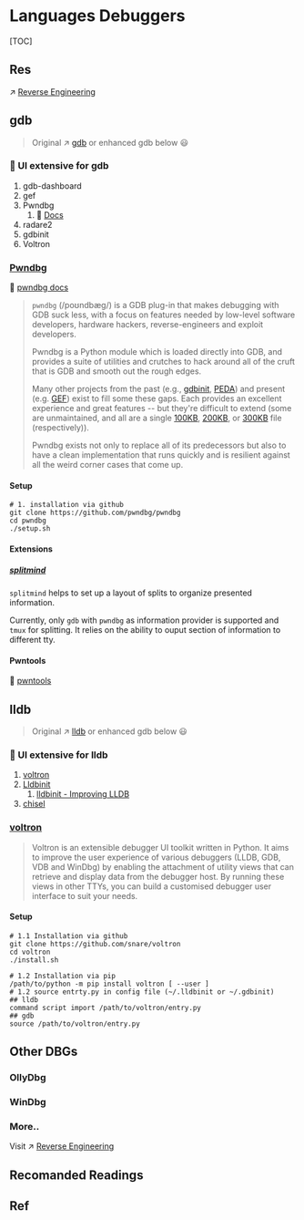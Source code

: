 # Languages Debuggers

[TOC]



## Res
↗ [Reverse Engineering](../../../CyberSecurity/🥇%20Best%20Practice/Reverse%20Engineering/Reverse%20Engineering.md)


## gdb
> Original ↗ [gdb](GCC/gdb/gdb.md) or enhanced gdb below 😃

### 🌈 UI extensive for gdb
1. gdb-dashboard
2. gef
3. Pwndbg
   1. 📂 [Docs](https://github.com/pwndbg/pwndbg/blob/dev/FEATURES.md)
4. radare2
5. gdbinit
6. Voltron


### [Pwndbg](https://github.com/pwndbg/pwndbg)
📂 [pwndbg docs](https://browserpwndbg.readthedocs.io/en/docs/)

> `pwndbg` (/poʊndbæg/) is a GDB plug-in that makes debugging with GDB suck less, with a focus on features needed by low-level software developers, hardware hackers, reverse-engineers and exploit developers.
> 
> Pwndbg is a Python module which is loaded directly into GDB, and provides a suite of utilities and crutches to hack around all of the cruft that is GDB and smooth out the rough edges.
> 
> Many other projects from the past (e.g., [gdbinit](https://github.com/gdbinit/Gdbinit), [PEDA](https://github.com/longld/peda)) and present (e.g. [GEF](https://github.com/hugsy/gef)) exist to fill some these gaps. Each provides an excellent experience and great features -- but they're difficult to extend (some are unmaintained, and all are a single [100KB](https://github.com/gdbinit/Gdbinit/blob/master/gdbinit), [200KB](https://github.com/longld/peda/blob/master/peda.py), or [300KB](https://github.com/hugsy/gef/blob/master/gef.py) file (respectively)).
> 
> Pwndbg exists not only to replace all of its predecessors but also to have a clean implementation that runs quickly and is resilient against all the weird corner cases that come up.


#### Setup 
```shell
# 1. installation via github
git clone https://github.com/pwndbg/pwndbg
cd pwndbg 
./setup.sh
```

#### Extensions
##### [splitmind](https://github.com/jerdna-regeiz/splitmind)
`splitmind` helps to set up a layout of splits to organize presented information.

Currently, only `gdb` with `pwndbg` as information provider is supported and `tmux` for splitting. It relies on the ability to ouput section of information to different tty.

#### Pwntools
📂 [pwntools](https://github.com/Gallopsled/pwntools)



## lldb
> Original ↗ [lldb](LLVM/lldb/lldb.md) or enhanced gdb below 😃

### 🌈 UI extensive for lldb
1. [voltron](https://github.com/snare/voltron)
2. [Lldbinit](https://github.com/gdbinit/lldbinit) 
   1. [lldbinit - Improving LLDB](https://reverse.put.as/2018/01/15/lldbinit-improving-lldb/)
3. [chisel](https://github.com/facebook/chisel) 


### [voltron](https://github.com/snare/voltron)
> Voltron is an extensible debugger UI toolkit written in Python. It aims to improve the user experience of various debuggers (LLDB, GDB, VDB and WinDbg) by enabling the attachment of utility views that can retrieve and display data from the debugger host. By running these views in other TTYs, you can build a customised debugger user interface to suit your needs.


#### Setup
```shell
# 1.1 Installation via github
git clone https://github.com/snare/voltron
cd voltron
./install.sh

# 1.2 Installation via pip
/path/to/python -m pip install voltron [ --user ]
# 1.2 source entrty.py in config file (~/.lldbinit or ~/.gdbinit)
## lldb
command script import /path/to/voltron/entry.py
## gdb
source /path/to/voltron/entry.py

```


## Other DBGs
### OllyDbg

### WinDbg

### More..
Visit ↗ [Reverse Engineering](../../../CyberSecurity/🥇%20Best%20Practice/Reverse%20Engineering/Reverse%20Engineering.md)



## Recomanded Readings
[「pwn」调试：gdb+pwndbg食用指南]:https://blog.csdn.net/Breeze_CAT/article/details/103789233
[gdb 的配置、插件plugin与多彩显示]:https://www.cnblogs.com/welhzh/p/13958736.html


## Ref
